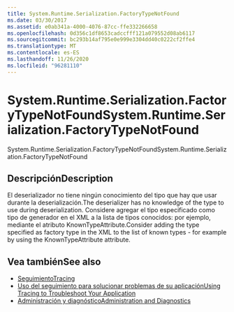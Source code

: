 ```yaml
---
title: System.Runtime.Serialization.FactoryTypeNotFound
ms.date: 03/30/2017
ms.assetid: e0ab341a-4000-4076-87cc-ffe332266658
ms.openlocfilehash: 0d356c1df8653cadccfff121a079552d08ab6117
ms.sourcegitcommit: bc293b14af795e0e999e3304dd40c0222cf2ffe4
ms.translationtype: MT
ms.contentlocale: es-ES
ms.lasthandoff: 11/26/2020
ms.locfileid: "96281110"
---
```

# <a name="systemruntimeserializationfactorytypenotfound"></a><span data-ttu-id="24d35-102">System.Runtime.Serialization.FactoryTypeNotFound</span><span class="sxs-lookup"><span data-stu-id="24d35-102">System.Runtime.Serialization.FactoryTypeNotFound</span></span>

<span data-ttu-id="24d35-103">System.Runtime.Serialization.FactoryTypeNotFound</span><span class="sxs-lookup"><span data-stu-id="24d35-103">System.Runtime.Serialization.FactoryTypeNotFound</span></span>  
  
## <a name="description"></a><span data-ttu-id="24d35-104">Descripción</span><span class="sxs-lookup"><span data-stu-id="24d35-104">Description</span></span>  

 <span data-ttu-id="24d35-105">El deserializador no tiene ningún conocimiento del tipo que hay que usar durante la deserialización.</span><span class="sxs-lookup"><span data-stu-id="24d35-105">The deserializer has no knowledge of the type to use during deserialization.</span></span> <span data-ttu-id="24d35-106">Considere agregar el tipo especificado como tipo de generador en el XML a la lista de tipos conocidos: por ejemplo, mediante el atributo KnownTypeAttribute.</span><span class="sxs-lookup"><span data-stu-id="24d35-106">Consider adding the type specified as factory type in the XML to the list of known types - for example by using the KnownTypeAttribute attribute.</span></span>  
  
## <a name="see-also"></a><span data-ttu-id="24d35-107">Vea también</span><span class="sxs-lookup"><span data-stu-id="24d35-107">See also</span></span>

- [<span data-ttu-id="24d35-108">Seguimiento</span><span class="sxs-lookup"><span data-stu-id="24d35-108">Tracing</span></span>](index.md)
- [<span data-ttu-id="24d35-109">Uso del seguimiento para solucionar problemas de su aplicación</span><span class="sxs-lookup"><span data-stu-id="24d35-109">Using Tracing to Troubleshoot Your Application</span></span>](using-tracing-to-troubleshoot-your-application.md)
- [<span data-ttu-id="24d35-110">Administración y diagnóstico</span><span class="sxs-lookup"><span data-stu-id="24d35-110">Administration and Diagnostics</span></span>](../index.md)

